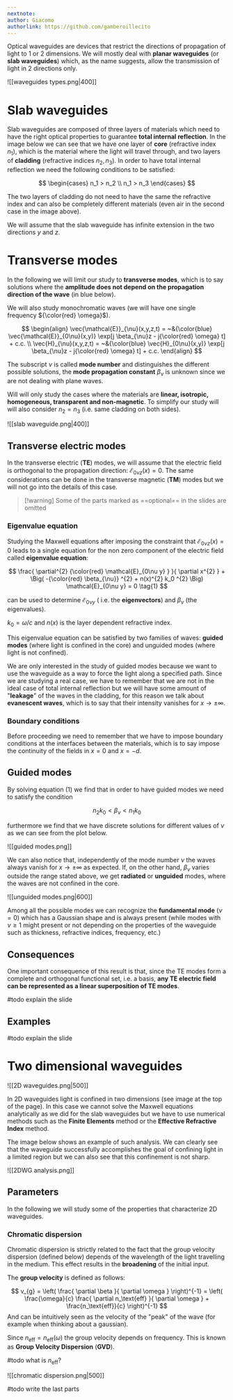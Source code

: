 ```yaml
---
nextnote: 
author: Giacomo
authorlink: https://github.com/gamberoillecito
---
```

Optical waveguides are devices that restrict the directions of propagation of light to 1 or 2 dimensions. We will mostly deal with **planar waveguides** (or **slab waveguides**) which, as the name suggests, allow the transmission of light in 2 directions only.

![[waveguides types.png|400]]

# Slab waveguides

Slab waveguides are composed of three layers of materials which need to have the right optical properties to guarantee **total internal reflection**. In the image below we can see that we have one layer of **core** (refractive index $n_1$), which is the material where the light will travel through, and two layers of **cladding** (refractive indices $n_2, n_3$). In order to have total internal reflection we need the following conditions to be satisfied: 

$$
\begin{cases}
n_1 > n_2  \\
n_1 > n_3
\end{cases}
$$

The two layers of cladding do not need to have the same the refractive index and can also be completely different materials (even air in the second case in the image above).

We will assume that the slab waveguide has infinite extension in the two directions $y$ and $z$.

# Transverse modes

In the following we will limit our study to **transverse modes**, which is to say solutions where the **amplitude does not depend on the propagation direction of the wave** (in blue below).

We will also study monochromatic waves (we will have one single frequency ${\color{red} \omega}$).

$$
\begin{align}
\vec{\mathcal{E}}_{\nu}(x,y,z,t) = ~&{\color{blue} \vec{\mathcal{E}}_{0\nu}(x,y)}  \exp[j \beta_{\nu}z - j{\color{red} \omega}  t] + c.c.  \\
\vec{H}_{\nu}(x,y,z,t) = ~&{\color{blue} \vec{H}_{0\nu}(x,y)}  \exp[j \beta_{\nu}z - j{\color{red} \omega}  t] + c.c.
\end{align}
$$

The subscript $\nu$ is called **mode number** and distinguishes the different possible solutions, the **mode propagation constant** $\beta_{\nu}$ is unknown since we are not dealing with plane waves.

Will will only study the cases where the materials are **linear, isotropic, homogeneous, transparent and non-magnetic**. To simplify our study will will also consider $n_2 = n_3$ (i.e. same cladding on both sides).

![[slab waveguide.png|400]]

## Transverse electric modes

In the transverse electric (**TE**) modes, we will assume that the electric field is orthogonal to the propagation direction: $\mathcal{E}_{0\nu z}(x) = 0$. The same considerations can be done in the transverse magnetic (**TM**) modes but we will not go into the details of this case.


>[!warning] Some of the parts marked as ==optional== in the slides are omitted
>

### Eigenvalue equation

Studying the Maxwell equations after imposing the constraint that $\mathcal{E}_{0\nu z}(x) = 0$ leads to a single equation for the non zero component of the electric field called **eigenvalue equation**: 

$$
\frac{ \partial^{2} {\color{red} \mathcal{E}_{0\nu y} } }{ \partial x^{2} } + \Big( -{\color{red} \beta_{\nu}} ^{2} + n(x)^{2} k_0 ^{2} \Big) \mathcal{E}_{0\nu y} = 0 \tag{1}
$$

can be used to determine $\mathcal{E}_{0\nu y}$ ( i.e. the **eigenvectors**) and $\beta_{\nu}$ (the eigenvalues).

$k_0 = \omega / c$  and $n(x)$ is the layer dependent refractive index.

This eigenvalue equation can be satisfied by two families of waves: **guided modes** (where light is confined in the core) and unguided modes (where light is not confined).

We are only interested in the study of guided modes because we want to use the waveguide as a way to force the light along a specified path. Since we are studying a real case, we have to remember that we are not in the ideal case of total internal reflection but we will have some amount of "**leakage**" of the waves in the cladding, for this reason we talk about **evanescent waves**, which is to say that their intensity vanishes for $x \to \pm \infty$.

### Boundary conditions

Before proceeding we need to remember that we have to impose boundary conditions at the interfaces between the materials, which is to say impose the continuity of the fields in $x = 0$ and $x = - d$.

## Guided modes

By solving equation $(1)$ we find that in order to have guided modes we need to satisfy the condition 

$$
n_2k_0 < \beta_{\nu} < n_1k_0
$$

furthermore we find that we have discrete solutions for different values of $\nu$ as we can see from the plot below.

![[guided modes.png]]

We can also notice that, independently of the mode number $\nu$ the waves always vanish for $x \to \pm \infty$ as expected. If, on the other hand, $\beta_{\nu}$ varies outside the range stated above, we get **radiated** or **unguided** modes, where the waves are not confined in the core.

![[unguided modes.png|600]]

Among all the possible modes we can recognize the **fundamental mode** ($\nu = 0$) which has a Gaussian shape and is always present (while modes with $\nu \geq 1$ might present or not depending on the properties of the waveguide such as thickness, refractive indices, frequency, etc.)

## Consequences

One important consequence of this result is that, since the TE modes form a complete and orthogonal functional set, i.e. a basis, **any TE electric field can be represented as a linear superposition of TE modes**.

#todo explain the slide

## Examples

#todo explain the slide

# Two dimensional waveguides

![[2D waveguides.png|500]]

In 2D waveguides light is confined in two dimensions (see image at the top of the page). In this case we cannot solve the Maxwell equations analytically as we did for the slab waveguides but we have to use numerical methods such as the **Finite Elements** method or the **Effective Refractive Index** method.

The image below shows an example of such analysis. We can clearly see that the waveguide successfully accomplishes the goal of confining light in a limited region but we can also see that this confinement is not sharp.

![[2DWG analysis.png]]

## Parameters

In the following we will study some of the properties that characterize 2D waveguides.

### Chromatic dispersion

Chromatic dispersion is strictly related to the fact that the group velocity dispersion (defined below) depends of the wavelength of the light travelling in the medium. This effect results in the **broadening** of the initial input.

The **group velocity** is defined as follows: 

$$
v_{g} = \left( \frac{ \partial \beta }{ \partial \omega }  \right)^{-1} = \left( \frac{\omega}{c} \frac{ \partial n_\text{eff} }{ \partial \omega }  + \frac{n_\text{eff}}{c} \right)^{-1}
$$
And can be intuitively seen as the velocity of the "peak" of the wave (for example when thinking about a gaussian).

Since $n_\text{eff} = n_\text{eff}(\omega)$ the group velocity depends on frequency. This is known as **Group Velocity Dispersion** (**GVD**).

#todo what is $n_\text{eff}$?

![[chromatic dispersion.png|500]]

#todo write the last parts